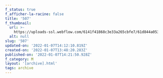 ```yaml
---
f_status: true
f_afficher-la-racine: false
title: '507'
f_thumbnail:
  url: >-
    https://uploads-ssl.webflow.com/6141f41868c3e33a265cbfe7/61d844a053b6c105fd026b72_507.jpg
  alt: null
slug: '507'
updated-on: '2022-01-07T14:12:10.819Z'
created-on: '2022-01-07T13:48:20.283Z'
published-on: '2022-01-07T14:21:50.928Z'
f_category: M
layout: '[archive].html'
tags: archive
---
```



